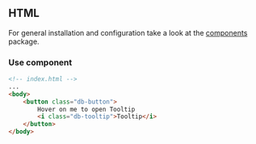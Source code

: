 ## HTML

For general installation and configuration take a look at the [components](https://www.npmjs.com/package/@db-ui/components) package.

### Use component

```html index.html
<!-- index.html -->
...
<body>
	<button class="db-button">
		Hover on me to open Tooltip
		<i class="db-tooltip">Tooltip</i>
	</button>
</body>
```

